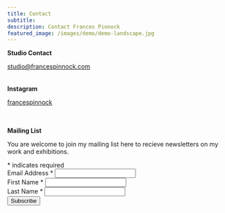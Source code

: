 ```yaml
---
title: Contact
subtitle: 
description: Contact Frances Pinnock
featured_image: /images/demo/demo-landscape.jpg
---
```

<link href="//cdn-images.mailchimp.com/embedcode/classic-10_7.css" rel="stylesheet" type="text/css">

**Studio Contact**

<studio@francespinnock.com>
<br />
<br />
<br />
**Instagram**

[francespinnock](https://www.instagram.com/francespinnock)
<br />
<br />
<br />

**Mailing List**

You are welcome to join my mailing list here to recieve newsletters on my work and exhibitions.  
<div id="mc_embed_signup" class="mail-form wrap">
<form action="https://francespinnock.us6.list-manage.com/subscribe/post?u=a0ddb03120ee57b0bc8423589&amp;id=d7174fc65c" method="post" id="mc-embedded-subscribe-form" name="mc-embedded-subscribe-form" class="validate" target="_blank" novalidate>
    <div id="mc_embed_signup_scroll">
	
<div class="indicates-required"><span class="asterisk">*</span> indicates required</div>
<div class="mc-field-group">
	<label for="mce-EMAIL">Email Address  <span class="asterisk">*</span>
</label>
	<input type="email" value="" name="EMAIL" class="required email" id="mce-EMAIL">
</div>
<div class="mc-field-group">
	<label for="mce-FNAME">First Name  <span class="asterisk">*</span>
</label>
	<input type="text" value="" name="FNAME" class="required" id="mce-FNAME">
</div>
<div class="mc-field-group">
	<label for="mce-LNAME">Last Name  <span class="asterisk">*</span>
</label>
	<input type="text" value="" name="LNAME" class="required" id="mce-LNAME">
</div>
	<div id="mce-responses" class="clear">
		<div class="response" id="mce-error-response" style="display:none"></div>
		<div class="response" id="mce-success-response" style="display:none"></div>
	</div> 
    <div style="position: absolute; left: -5000px;" aria-hidden="true"><input type="text" name="b_a0ddb03120ee57b0bc8423589_d7174fc65c" tabindex="-1" value=""></div>
    <div class="clear"><input type="submit" value="Subscribe" name="subscribe" id="mc-embedded-subscribe" class="button"></div>
    </div>
</form>
</div>
